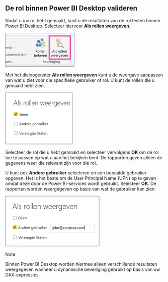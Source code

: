 ## <a name="validating-the-role-within-power-bi-desktop"></a>De rol binnen Power BI Desktop valideren
Nadat u uw rol hebt gemaakt, kunt u de resultaten van de rol testen binnen Power BI Desktop. Selecteer hiervoor **Als rollen weergeven**.

![](./media/rls-desktop-view-as-roles/powerbi-desktop-rls-view-as-roles.png)

Met het dialoogenster **Als rollen weergeven** kunt u de weergave aanpassen van wat u ziet voor die specifieke gebruiker of rol. U kunt de rollen die u gemaakt hebt zien.

![](./media/rls-desktop-view-as-roles/powerbi-desktop-rls-view-as-roles-dialog.png)

Selecteer de rol die u hebt gemaakt en selecteer vervolgens **OK** om de rol toe te passen op wat u aan het bekijken bent. De rapporten geven alleen de gegevens weer die relevant zijn voor die rol.

U kunt ook **Andere gebruiker** selecteren en een bepaalde gebruiker opgeven. Het is het beste om de User Principal Name (UPN) op te geven omdat deze door de Power BI-services wordt gebruikt. Selecteer **OK**. De rapporten worden weergegeven op basis van wat de gebruiker kan zien. 

![](./media/rls-desktop-view-as-roles/powerbi-desktop-rls-other-user.png)

> [!NOTE]
> Binnen Power BI Desktop worden hiermee alleen verschillende resultaten weergegeven wanneer u dynamische beveiliging gebruikt op basis van uw DAX-expressies.
> 
> 

